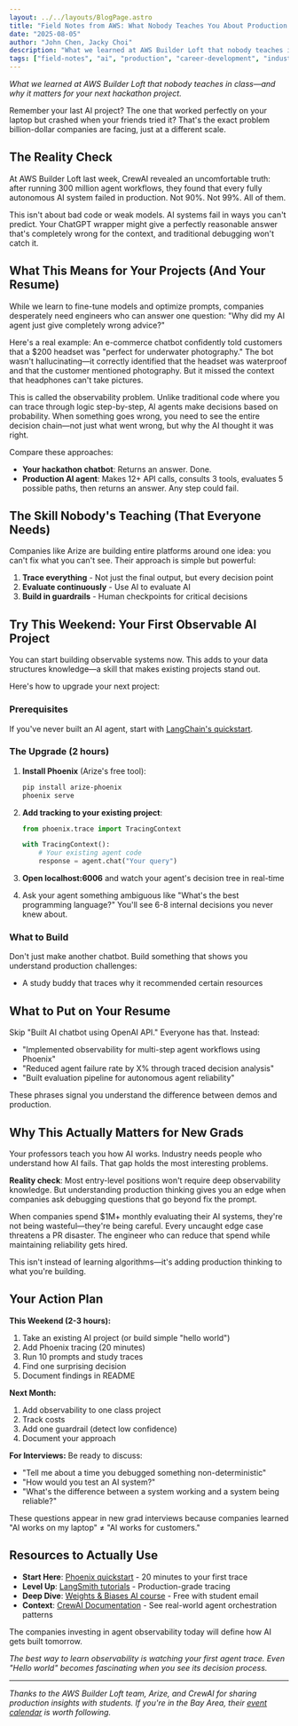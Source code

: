```yaml
---
layout: ../../layouts/BlogPage.astro
title: "Field Notes from AWS: What Nobody Teaches You About Production AI"
date: "2025-08-05"
author: "John Chen, Jacky Choi"
description: "What we learned at AWS Builder Loft that nobody teaches in class—and why it matters for your next hackathon project."
tags: ["field-notes", "ai", "production", "career-development", "industry-insights"]
---
```


*What we learned at AWS Builder Loft that nobody teaches in class—and why it matters for your next hackathon project.*

Remember your last AI project? The one that worked perfectly on your laptop but crashed when your friends tried it? That's the exact problem billion-dollar companies are facing, just at a different scale.

## The Reality Check

At AWS Builder Loft last week, CrewAI revealed an uncomfortable truth: after running 300 million agent workflows, they found that every fully autonomous AI system failed in production. Not 90%. Not 99%. All of them.

This isn't about bad code or weak models. AI systems fail in ways you can't predict. Your ChatGPT wrapper might give a perfectly reasonable answer that's completely wrong for the context, and traditional debugging won't catch it.

## What This Means for Your Projects (And Your Resume)

While we learn to fine-tune models and optimize prompts, companies desperately need engineers who can answer one question: "Why did my AI agent just give completely wrong advice?"

Here's a real example: An e-commerce chatbot confidently told customers that a $200 headset was "perfect for underwater photography." The bot wasn't hallucinating—it correctly identified that the headset was waterproof and that the customer mentioned photography. But it missed the context that headphones can't take pictures.

This is called the observability problem. Unlike traditional code where you can trace through logic step-by-step, AI agents make decisions based on probability. When something goes wrong, you need to see the entire decision chain—not just what went wrong, but why the AI thought it was right.

Compare these approaches:

- **Your hackathon chatbot**: Returns an answer. Done.
- **Production AI agent**: Makes 12+ API calls, consults 3 tools, evaluates 5 possible paths, then returns an answer. Any step could fail.

## The Skill Nobody's Teaching (That Everyone Needs)

Companies like Arize are building entire platforms around one idea: you can't fix what you can't see. Their approach is simple but powerful:

1. **Trace everything** - Not just the final output, but every decision point
2. **Evaluate continuously** - Use AI to evaluate AI
3. **Build in guardrails** - Human checkpoints for critical decisions

## Try This Weekend: Your First Observable AI Project

You can start building observable systems now. This adds to your data structures knowledge—a skill that makes existing projects stand out.

Here's how to upgrade your next project:

### Prerequisites

If you've never built an AI agent, start with [LangChain's quickstart](https://python.langchain.com/docs/get_started/quickstart).

### The Upgrade (2 hours)

1. **Install Phoenix** (Arize's free tool):
   
   ```bash
   pip install arize-phoenix
   phoenix serve
   ```
2. **Add tracking to your existing project**:
   
   ```python
   from phoenix.trace import TracingContext
   
   with TracingContext():
       # Your existing agent code
       response = agent.chat("Your query")
   ```
3. **Open localhost:6006** and watch your agent's decision tree in real-time
4. Ask your agent something ambiguous like "What's the best programming language?" You'll see 6-8 internal decisions you never knew about.

### What to Build

Don't just make another chatbot. Build something that shows you understand production challenges:

- A study buddy that traces why it recommended certain resources

## What to Put on Your Resume

Skip "Built AI chatbot using OpenAI API." Everyone has that. Instead:

- "Implemented observability for multi-step agent workflows using Phoenix"
- "Reduced agent failure rate by X% through traced decision analysis"
- "Built evaluation pipeline for autonomous agent reliability"

These phrases signal you understand the difference between demos and production.

## Why This Actually Matters for New Grads

Your professors teach you how AI works. Industry needs people who understand how AI fails. That gap holds the most interesting problems.

**Reality check**: Most entry-level positions won't require deep observability knowledge. But understanding production thinking gives you an edge when companies ask debugging questions that go beyond fix the prompt.

When companies spend $1M+ monthly evaluating their AI systems, they're not being wasteful—they're being careful. Every uncaught edge case threatens a PR disaster. The engineer who can reduce that spend while maintaining reliability gets hired.

This isn't instead of learning algorithms—it's adding production thinking to what you're building.

## Your Action Plan

**This Weekend (2-3 hours):**

1. Take an existing AI project (or build simple "hello world")
2. Add Phoenix tracing (20 minutes)
3. Run 10 prompts and study traces
4. Find one surprising decision
5. Document findings in README

**Next Month:**

1. Add observability to one class project
2. Track costs
3. Add one guardrail (detect low confidence)
4. Document your approach

**For Interviews:**
Be ready to discuss:

- "Tell me about a time you debugged something non-deterministic"
- "How would you test an AI system?"
- "What's the difference between a system working and a system being reliable?"

These questions appear in new grad interviews because companies learned "AI works on my laptop" ≠ "AI works for customers."

## Resources to Actually Use

- **Start Here**: [Phoenix quickstart](https://docs.arize.com/phoenix) - 20 minutes to your first trace
- **Level Up**: [LangSmith tutorials](https://www.langchain.com/langsmith) - Production-grade tracing
- **Deep Dive**: [Weights & Biases AI course](https://wandb.ai/) - Free with student email
- **Context**: [CrewAI Documentation](https://docs.crewai.com/) - See real-world agent orchestration patterns

The companies investing in agent observability today will define how AI gets built tomorrow.

*The best way to learn observability is watching your first agent trace. Even "Hello world" becomes fascinating when you see its decision process.*

---

*Thanks to the AWS Builder Loft team, Arize, and CrewAI for sharing production insights with students. If you're in the Bay Area, their [event calendar](https://aws.amazon.com/startups/loft/sf-loft/) is worth following.*
